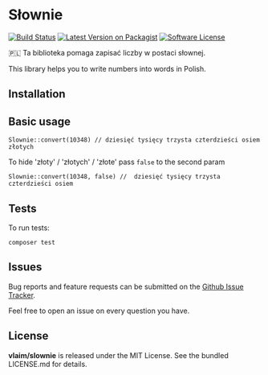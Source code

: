 # Słownie

[![Build Status](https://travis-ci.com/vlaim/slownie.svg?token=yjpboQ1s7oorxyxVXyou&branch=master)](https://travis-ci.com/vlaim/slownie)
[![Latest Version on Packagist][ico-version]][link-packagist]
[![Software License][ico-license]](LICENSE.md)

🇵🇱 Ta biblioteka pomaga zapisać liczby w postaci słownej.


This library helps you to write numbers into words in Polish.


## Installation

## Basic usage 

```
Slownie::convert(10348) // dziesięć tysięcy trzysta czterdzieści osiem złotych
```

To hide 'złoty' / 'złotych' / 'złote' pass `false` to the second param

```
Slownie::convert(10348, false) //  dziesięć tysięcy trzysta czterdzieści osiem
```

## Tests

To run tests: 
```
composer test
```

## Issues

Bug reports and feature requests can be submitted on the [Github Issue Tracker](https://github.com/vlaim/slownie/issues). 

Feel free to open an issue on every question you have.


## License

**vlaim/slownie** is released under the MIT License. See the bundled LICENSE.md for details.

[ico-version]: https://img.shields.io/packagist/v//vlaim/slownie.svg?style=flat-square
[ico-license]: https://img.shields.io/badge/license-MIT-brightgreen.svg?style=flat-square

[link-packagist]: https://packagist.org/packages/vlaim/slownie


